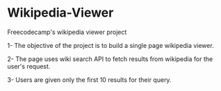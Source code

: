 # Wikipedia-Viewer
Freecodecamp's wikipedia viewer project

1- The objective of the project is to build a single page wikipedia viewer.

2- The page uses wiki search API to fetch results from wikipedia for the user's request.

3- Users are given only the first 10 results for their query.
